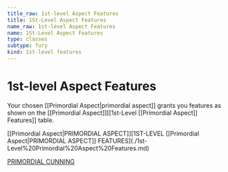 ```yaml
---
title_raw: 1st-level Aspect Features
title: 1St-Level Aspect Features
name_raw: 1st-level Aspect Features
name: 1St-Level Aspect Features
type: classes
subtype: fury
kind: 1st-level features
---
```


# 1st-level Aspect Features

Your chosen [[Primordial Aspect|primordial aspect]] grants you features as shown on the [[Primordial Aspect]]\[\[1st-Level [[Primordial Aspect]] Features\]\] table.

[[Primordial Aspect|PRIMORDIAL ASPECT]]\[1ST-LEVEL [[Primordial Aspect|PRIMORDIAL ASPECT]] FEATURES\](./1st-Level%20Primordial%20Aspect%20Features.md)

[PRIMORDIAL CUNNING](./Primordial%20Cunning/Primordial%20Cunning.md)
